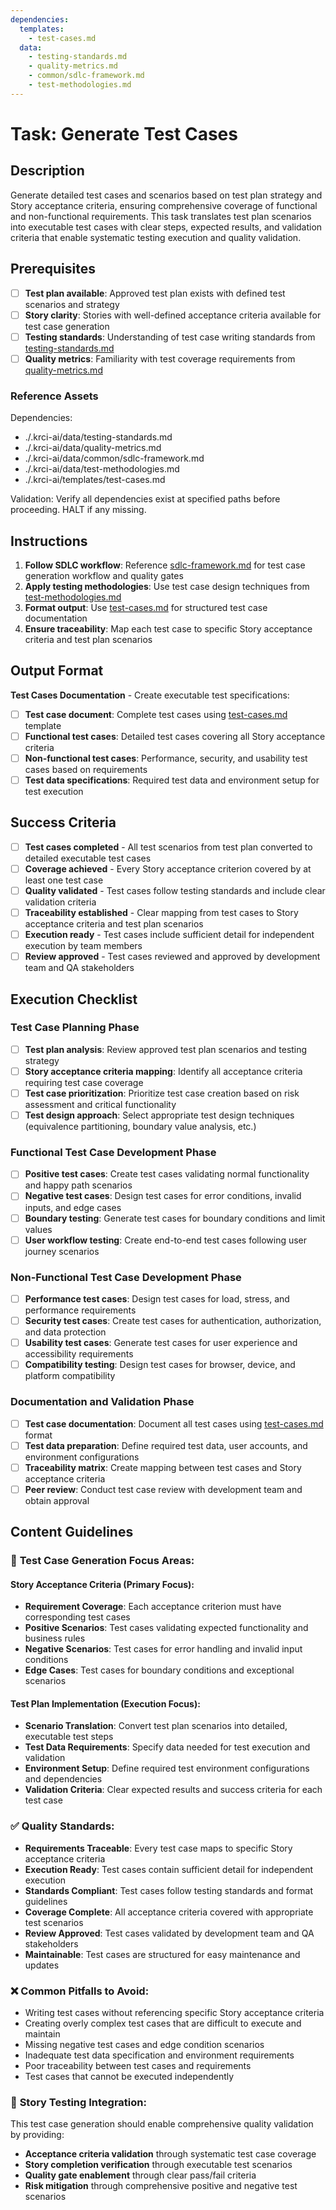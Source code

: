 ```yaml
---
dependencies:
  templates:
    - test-cases.md
  data:
    - testing-standards.md
    - quality-metrics.md
    - common/sdlc-framework.md
    - test-methodologies.md
---
```

# Task: Generate Test Cases

## Description

Generate detailed test cases and scenarios based on test plan strategy and Story acceptance criteria, ensuring comprehensive coverage of functional and non-functional requirements. This task translates test plan scenarios into executable test cases with clear steps, expected results, and validation criteria that enable systematic testing execution and quality validation.

## Prerequisites

- [ ] **Test plan available**: Approved test plan exists with defined test scenarios and strategy
- [ ] **Story clarity**: Stories with well-defined acceptance criteria available for test case generation
- [ ] **Testing standards**: Understanding of test case writing standards from [testing-standards.md](./.krci-ai/data/testing-standards.md)
- [ ] **Quality metrics**: Familiarity with test coverage requirements from [quality-metrics.md](./.krci-ai/data/quality-metrics.md)

### Reference Assets

Dependencies:

- ./.krci-ai/data/testing-standards.md
- ./.krci-ai/data/quality-metrics.md
- ./.krci-ai/data/common/sdlc-framework.md
- ./.krci-ai/data/test-methodologies.md
- ./.krci-ai/templates/test-cases.md

Validation: Verify all dependencies exist at specified paths before proceeding. HALT if any missing.

## Instructions

1. **Follow SDLC workflow**: Reference [sdlc-framework.md](./.krci-ai/data/common/sdlc-framework.md) for test case generation workflow and quality gates
2. **Apply testing methodologies**: Use test case design techniques from [test-methodologies.md](./.krci-ai/data/test-methodologies.md)
3. **Format output**: Use [test-cases.md](./.krci-ai/templates/test-cases.md) for structured test case documentation
4. **Ensure traceability**: Map each test case to specific Story acceptance criteria and test plan scenarios

## Output Format

**Test Cases Documentation** - Create executable test specifications:

- [ ] **Test case document**: Complete test cases using [test-cases.md](./.krci-ai/templates/test-cases.md) template
- [ ] **Functional test cases**: Detailed test cases covering all Story acceptance criteria
- [ ] **Non-functional test cases**: Performance, security, and usability test cases based on requirements
- [ ] **Test data specifications**: Required test data and environment setup for test execution

## Success Criteria

- [ ] **Test cases completed** - All test scenarios from test plan converted to detailed executable test cases
- [ ] **Coverage achieved** - Every Story acceptance criterion covered by at least one test case
- [ ] **Quality validated** - Test cases follow testing standards and include clear validation criteria
- [ ] **Traceability established** - Clear mapping from test cases to Story acceptance criteria and test plan scenarios
- [ ] **Execution ready** - Test cases include sufficient detail for independent execution by team members
- [ ] **Review approved** - Test cases reviewed and approved by development team and QA stakeholders

## Execution Checklist

### Test Case Planning Phase

- [ ] **Test plan analysis**: Review approved test plan scenarios and testing strategy
- [ ] **Story acceptance criteria mapping**: Identify all acceptance criteria requiring test case coverage
- [ ] **Test case prioritization**: Prioritize test case creation based on risk assessment and critical functionality
- [ ] **Test design approach**: Select appropriate test design techniques (equivalence partitioning, boundary value analysis, etc.)

### Functional Test Case Development Phase

- [ ] **Positive test cases**: Create test cases validating normal functionality and happy path scenarios
- [ ] **Negative test cases**: Design test cases for error conditions, invalid inputs, and edge cases
- [ ] **Boundary testing**: Generate test cases for boundary conditions and limit values
- [ ] **User workflow testing**: Create end-to-end test cases following user journey scenarios

### Non-Functional Test Case Development Phase

- [ ] **Performance test cases**: Design test cases for load, stress, and performance requirements
- [ ] **Security test cases**: Create test cases for authentication, authorization, and data protection
- [ ] **Usability test cases**: Generate test cases for user experience and accessibility requirements
- [ ] **Compatibility testing**: Design test cases for browser, device, and platform compatibility

### Documentation and Validation Phase

- [ ] **Test case documentation**: Document all test cases using [test-cases.md](./.krci-ai/templates/test-cases.md) format
- [ ] **Test data preparation**: Define required test data, user accounts, and environment configurations
- [ ] **Traceability matrix**: Create mapping between test cases and Story acceptance criteria
- [ ] **Peer review**: Conduct test case review with development team and obtain approval

## Content Guidelines

### 🎯 **Test Case Generation Focus Areas:**

#### **Story Acceptance Criteria (Primary Focus):**

- **Requirement Coverage**: Each acceptance criterion must have corresponding test cases
- **Positive Scenarios**: Test cases validating expected functionality and business rules
- **Negative Scenarios**: Test cases for error handling and invalid input conditions
- **Edge Cases**: Test cases for boundary conditions and exceptional scenarios

#### **Test Plan Implementation (Execution Focus):**

- **Scenario Translation**: Convert test plan scenarios into detailed, executable test steps
- **Test Data Requirements**: Specify data needed for test execution and validation
- **Environment Setup**: Define required test environment configurations and dependencies
- **Validation Criteria**: Clear expected results and success criteria for each test case

### ✅ **Quality Standards:**

- **Requirements Traceable**: Every test case maps to specific Story acceptance criteria
- **Execution Ready**: Test cases contain sufficient detail for independent execution
- **Standards Compliant**: Test cases follow testing standards and format guidelines
- **Coverage Complete**: All acceptance criteria covered with appropriate test scenarios
- **Review Approved**: Test cases validated by development team and QA stakeholders
- **Maintainable**: Test cases are structured for easy maintenance and updates

### ❌ **Common Pitfalls to Avoid:**

- Writing test cases without referencing specific Story acceptance criteria
- Creating overly complex test cases that are difficult to execute and maintain
- Missing negative test cases and edge condition scenarios
- Inadequate test data specification and environment requirements
- Poor traceability between test cases and requirements
- Test cases that cannot be executed independently

### 🎯 **Story Testing Integration:**

This test case generation should enable comprehensive quality validation by providing:

- **Acceptance criteria validation** through systematic test case coverage
- **Story completion verification** through executable test scenarios
- **Quality gate enablement** through clear pass/fail criteria
- **Risk mitigation** through comprehensive positive and negative test scenarios
